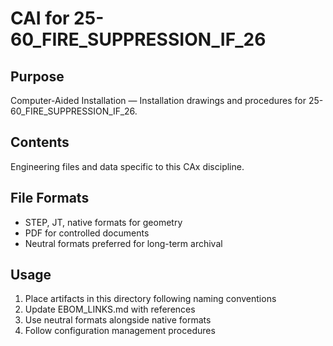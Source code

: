 # CAI for 25-60_FIRE_SUPPRESSION_IF_26

## Purpose
Computer-Aided Installation — Installation drawings and procedures for 25-60_FIRE_SUPPRESSION_IF_26.

## Contents
Engineering files and data specific to this CAx discipline.

## File Formats
- STEP, JT, native formats for geometry
- PDF for controlled documents
- Neutral formats preferred for long-term archival

## Usage
1. Place artifacts in this directory following naming conventions
2. Update EBOM_LINKS.md with references
3. Use neutral formats alongside native formats
4. Follow configuration management procedures
